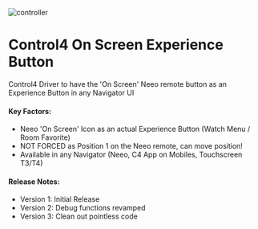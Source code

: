 
![controller](https://user-images.githubusercontent.com/69341431/158500341-b5256afe-1403-49d1-841b-07a3017ad478.png)

# Control4 On Screen Experience Button

Control4 Driver to have the 'On Screen' Neeo remote button as an Experience Button in any Navigator UI

#### Key Factors:

- Neeo 'On Screen' Icon as an actual Experience Button (Watch Menu / Room Favorite)
- NOT FORCED as Position 1 on the Neeo remote, can move position!
- Available in any Navigator (Neeo, C4 App on Mobiles, Touchscreen T3/T4)

#### Release Notes:

- Version 1: Initial Release
- Version 2: Debug functions revamped
- Version 3: Clean out pointless code
